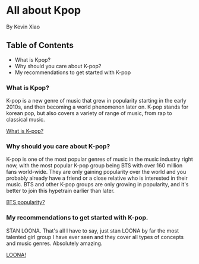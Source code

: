 <html>

<body>

<h1>All about Kpop</h1>
<head>By Kevin Xiao </head>

<h2>Table of Contents</h2>

<ul>
  <li>What is Kpop?</li>
  <li>Why should you care about K-pop?</li>
  <li>My recommendations to get started with K-pop</li>
</ul>  

<h3> What is Kpop? </h3>

<p> K-pop is a new genre of music that grew in popularity starting in the early 2010s, and then becoming a world phenomenon later on.
K-pop stands for korean pop, but also covers a variety of range of music, from rap to classical music. 

<a href="https://en.wikipedia.org/wiki/K-pop">What is K-pop?</a>

<h3> Why should you care about K-pop? </h3>
<p> K-pop is one of the most popular genres of music in the music industry right now, with the most popular K-pop group being BTS with over
160 million fans world-wide. They are only gaining popularity over the world and you probably already have a friend or a close relative who is
interested in their music. BTS and other K-pop groups are only growing in popularity, and it's better to join this hypetrain earlier than later.

<a href="https://blogrope.com/entertainment/10-reasons-why-bts-is-so-popular-in-the-united-states/#:~:text=10%20Reasons%20Why%20BTS%20is%20So%20Popular%20in,Highly%20talented%20band%20members.%20...%20More%20items...%20">BTS popularity?</a>

<h3> My recommendations to get started with K-pop. </h3>

STAN LOONA. That's all I have to say, just stan LOONA by far the most talented girl group I have ever seen and they cover all types of concepts 
and music genres. Absolutely amazing.

<a href="https://kprofiles.com/loona-members-profile/"> LOONA!</a>

</body>
</html>

